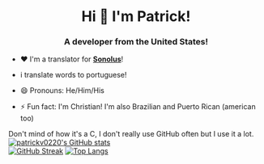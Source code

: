 <h1 align="center">Hi 👋 I'm Patrick!</h1>
<h3 align="center">A developer from the United States!</h3>

- ❤️ I'm a translator for **[Sonolus](https://sonolus.com)**!
- i translate words to portuguese!
  
- 😄 Pronouns: He/Him/His

- ⚡ Fun fact: I'm Christian! I'm also Brazilian and Puerto Rican (american too)

Don't mind of how it's a C, I don't really use GitHub often but I use it a lot.
[![patrickv0220's GitHub stats](https://github-readme-stats.vercel.app/api?username=patrickv0220&show_icons=true&title_color=48b0d5&icon_color=48b0d5#gh-light-mode-only)](https://github.com/anuraghazra/github-readme-stats)  
[![GitHub Streak](https://github-readme-streak-stats-mgfj.vercel.app/?user=patrickv0220&ring=48b0d5&fire=48b0d5&currStreakLabel=48b0d5&currStreakNum=48b0d5&2)](https://git.io/streak-stats)
[![Top Langs](https://github-readme-stats.vercel.app/api/top-langs/?username=patrickv0220&layout=compact&title_color=48b0d5&icon_color=48b0d5#gh-light-mode-only)](https://github.com/anuraghazra/github-readme-stats)  
<!--
**patrickv0220/patrickv0220** is a ✨ _special_ ✨ repository because its `README.md` (this file) appears on your GitHub profile.

Here are some ideas to get you started:

- 🔭 I’m currently working on ...
- 🌱 I’m currently learning ...
- 👯 I’m looking to collaborate on ...
- 🤔 I’m looking for help with ...
- 💬 Ask me about ...
- 📫 How to reach me: ...
- 😄 Pronouns: ...
- ⚡ Fun fact: ...
-->
